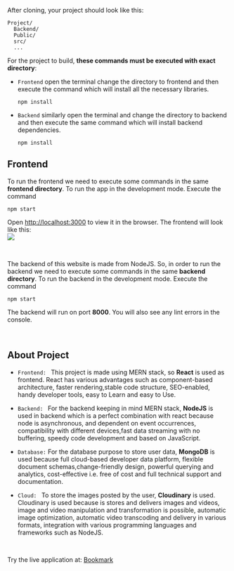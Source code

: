 After cloning, your project should look like this:

```
Project/
  Backend/
  Public/
  src/
  ...
```

For the project to build, **these commands must be executed with exact directory**:

- `Frontend` open the terminal change the directory to frontend and then execute the command which will install all the necessary libraries.
  ```
  npm install
  ```
- `Backend` similarly open the terminal and change the directory to backend and then execute the same command which will install backend dependencies.
  ```
  npm install
  ```

## Frontend

To run the frontend we need to execute some commands in the same **frontend directory**.
To run the app in the development mode. Execute the command

```
npm start
```

Open [http://localhost:3000](http://localhost:3000) to view it in the browser. The frontend will look like this:
<br>
<img src="https://github.com/TheDev05/Bookmark/assets/73834703/8ffe8e99-ca9e-4543-98be-6a9f4c853276" >

<br>

The backend of this website is made from NodeJS. So, in order to run the backend we need to execute some commands in the same **backend directory**.
To run the backend in the development mode. Execute the command

```
npm start
```

The backend will run on port **8000**. You will also see any lint errors in the console.

<br>

## About Project

* `Frontend: ` This project is made using MERN stack, so **React** is used as frontend. React has various advantages such as component-based architecture, faster rendering,stable code structure, SEO-enabled, handy developer tools, easy to Learn and easy to Use.

* `Backend: ` For the backend keeping in mind MERN stack, **NodeJS** is used in backend which is a perfect combination with react because node is asynchronous, and dependent on event occurrences, compatibility with different devices,fast data streaming with no buffering, speedy code development and based on JavaScript.

* `Database:` For the database purpose to store user data, **MongoDB** is used because full cloud-based developer data platform, flexible document schemas,change-friendly design, powerful querying and analytics, cost-effective i.e. free of cost and full technical support and documentation.

* `Cloud: ` To store the images posted by the user, **Cloudinary** is used. Cloudinary is used because is stores and delivers images and videos, image and video manipulation and transformation is possible, automatic image optimization, automatic video transcoding and delivery in various formats, integration with various programming languages and frameworks such as NodeJS.

<br>

Try the live application at: [Bookmark](https://bookmark-frontend-three.vercel.app)
